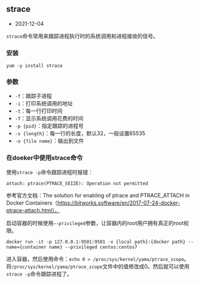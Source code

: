 ## strace

- 2021-12-04

`strace`命令常用来跟踪进程执行时的系统调用和进程接收的信号。

### 安装

```
yum -y install strace
```

### 参数

- `-f`：跟踪子进程
- `-i`：打印系统调用的地址
- `-t`：每一行打印时间
- `-T`：显示系统调用花费的时间
- `-p {pid}`：指定跟踪的进程号
- `-s {length}`：每一行的长度，默认32，一般设置65535
- `-o {file name}`：输出到文件

### 在doeker中使用strace命令

使用`strace -p`命令跟踪进程时报错：

```
attach: ptrace(PTRACE_SEIZE): Operation not permitted
```

参考官方文档：The solution for enabling of ptrace and PTRACE_ATTACH in Docker Containers（https://bitworks.software/en/2017-07-24-docker-ptrace-attach.html）。

启动容器的时候使用`–-privileged`参数，让容器内的root用户拥有真正的root权限。

```
docker run -it -p 127.0.0.1:9501:9501 -v {local path}:{docker path} --name={container name} --privileged centos:centos7
```

进入容器，然后使用命令：`echo 0 > /proc/sys/kernel/yama/ptrace_scope`。将`/proc/sys/kernel/yama/ptrace_scope`文件中的值修改成0。然后就可以使用`strace -p`命令跟踪进程了。
